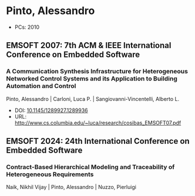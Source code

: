 # Pinto, Alessandro

* PCs: 2010

## EMSOFT 2007: 7th ACM & IEEE International Conference on Embedded Software

### A Communication Synthesis Infrastructure for Heterogeneous Networked Control Systems and its Application to Building Automation and Control
Pinto, Alessandro | Carloni, Luca P. | Sangiovanni-Vincentelli, Alberto L.
* DOI: [10.1145/1289927.1289936](https://doi.org/10.1145/1289927.1289936)
* URL: <http://www.cs.columbia.edu/~luca/research/cosibas_EMSOFT07.pdf>

## EMSOFT 2024: 24th International Conference on Embedded Software

### Contract-Based Hierarchical Modeling and Traceability of Heterogeneous Requirements
Naik, Nikhil Vijay | Pinto, Alessandro | Nuzzo, Pierluigi

